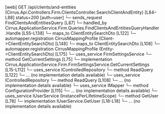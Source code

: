 [web] GET /api/clients/and-entities  (Cirrus.Api.Controllers.Firm.ClientsController.SearchClientAndEntity)  [L84–L88] status=200 [auth=user]
  └─ sends_request FindClientsAndEntitiesQuery [L87]
    └─ handled_by Cirrus.ApplicationService.Firm.Queries.FindClientsAndEntitiesQueryHandler.Handle [L55–L138]
      └─ maps_to ClientEntitySearchDto [L122]
        └─ automapper.registration CirrusMappingProfile (Client->ClientEntitySearchDto) [L148]
      └─ maps_to ClientEntitySearchDto [L108]
        └─ automapper.registration CirrusMappingProfile (Entity->ClientEntitySearchDto) [L175]
      └─ uses_service FirmSettingsService
        └─ method GetCurrentSettings [L75]
          └─ implementation Cirrus.ApplicationService.Firm.FirmSettingsService.GetCurrentSettings [L15-L112]
      └─ uses_service IControlledRepository<Client>
        └─ method ReadQuery [L122]
          └─ ... (no implementation details available)
      └─ uses_service IControlledRepository<Entity>
        └─ method ReadQuery [L108]
          └─ ... (no implementation details available)
      └─ uses_service IMapper
        └─ method ConfigurationProvider [L115]
          └─ ... (no implementation details available)
      └─ uses_service IUserService (InstancePerLifetimeScope)
        └─ method GetUser [L78]
          └─ implementation IUserService.GetUser [L18-L18]
          └─ ... (no implementation details available)

